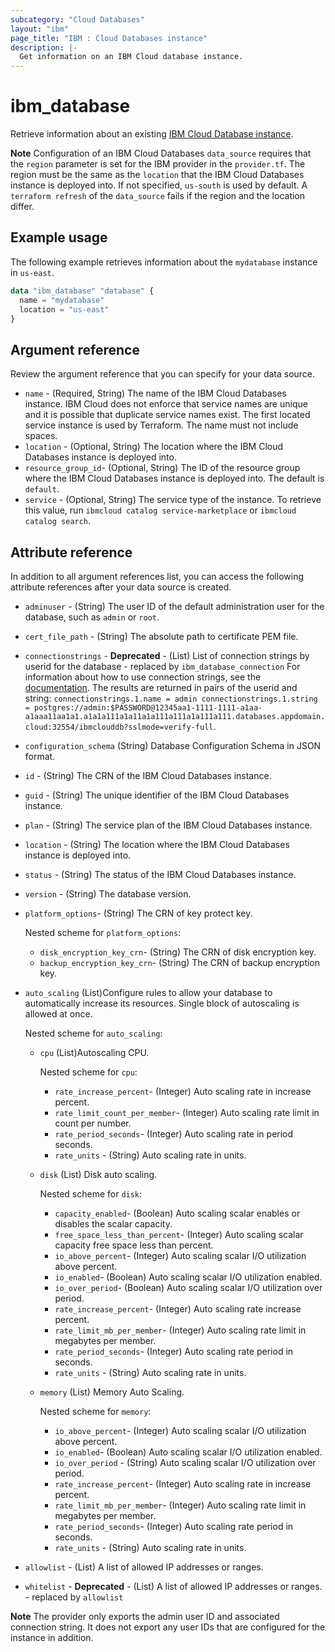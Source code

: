 ```yaml
---
subcategory: "Cloud Databases"
layout: "ibm"
page_title: "IBM : Cloud Databases instance"
description: |-
  Get information on an IBM Cloud database instance.
---
```


# ibm_database

Retrieve information about an existing [IBM Cloud Database instance](https://cloud.ibm.com/docs/cloud-databases).

**Note**
Configuration of an IBM Cloud Databases `data_source` requires that the `region` parameter is set for the IBM provider in the `provider.tf`. The region must be the same as the `location` that the IBM Cloud Databases instance is deployed into. If not specified, `us-south` is used by default. A `terraform refresh` of the `data_source` fails if the region and the location differ.

## Example usage
The following example retrieves information about the `mydatabase` instance in `us-east`.

```terraform
data "ibm_database" "database" {
  name = "mydatabase"
  location = "us-east"
}
```

## Argument reference
Review the argument reference that you can specify for your data source. 

- `name` - (Required, String) The name of the IBM Cloud Databases instance. IBM Cloud does not enforce that service names are unique and it is possible that duplicate service names exist. The first located service instance is used by  Terraform. The name must not include spaces.
- `location` - (Optional, String) The location where the IBM Cloud Databases instance is deployed into.
- `resource_group_id`- (Optional, String) The ID of the resource group where the IBM Cloud Databases instance is deployed into. The default is `default`.
- `service` - (Optional, String) The service type of the instance. To retrieve this value, run `ibmcloud catalog service-marketplace` or `ibmcloud catalog search`.

## Attribute reference
In addition to all argument references list, you can access the following attribute references after your data source is created. 

- `adminuser` - (String)  The user ID of the default administration user for the database, such as `admin` or `root`.
- `cert_file_path` - (String)  The absolute path to certificate PEM file.
- `connectionstrings` - **Deprecated** - (List) List of connection strings by userid for the database - replaced by `ibm_database_connection` For information about how to use connection strings, see the [documentation](https://cloud.ibm.com/docs/databases-for-postgresql?topic=databases-for-postgresql-connection-strings). The results are returned in pairs of the userid and string: `connectionstrings.1.name = admin connectionstrings.1.string = postgres://admin:$PASSWORD@12345aa1-1111-1111-a1aa-a1aaa11aa1a1.a1a1a111a1a11a1a111a111a1a111a111.databases.appdomain.cloud:32554/ibmclouddb?sslmode=verify-full`.
- `configuration_schema` (String) Database Configuration Schema in JSON format.
- `id` - (String) The CRN of the IBM Cloud Databases instance.
- `guid` - (String) The unique identifier of the IBM Cloud Databases instance.
- `plan` - (String)  The service plan of the IBM Cloud Databases instance.
- `location` - (String)  The location where the IBM Cloud Databases instance is deployed into.
- `status` - (String)  The status of the IBM Cloud Databases instance.
- `version` - (String) The database version.
- `platform_options`-  (String) The CRN of key protect key.
   
   Nested scheme for `platform_options`:
   - `disk_encryption_key_crn`-  (String) The CRN of disk encryption key.
   - `backup_encryption_key_crn`-  (String) The CRN of backup encryption key.
   
- `auto_scaling` (List)Configure rules to allow your database to automatically increase its resources. Single block of autoscaling is allowed at once.

  Nested scheme for `auto_scaling`:
  - `cpu` (List)Autoscaling CPU.
  
     Nested scheme for `cpu`:
     - `rate_increase_percent`- (Integer) Auto scaling rate in increase percent.
     - `rate_limit_count_per_member`- (Integer) Auto scaling rate limit in count per number.
     - `rate_period_seconds`- (Integer) Auto scaling rate in period seconds.
     - `rate_units` - (String) Auto scaling rate in units.
  
  - `disk` (List) Disk auto scaling.
  
    Nested scheme for `disk`:
    - `capacity_enabled`- (Boolean) Auto scaling scalar enables or disables the scalar capacity.
    - `free_space_less_than_percent`- (Integer) Auto scaling scalar capacity free space less than percent.
    - `io_above_percent`- (Integer) Auto scaling scalar I/O utilization above percent.
    - `io_enabled`- (Boolean) Auto scaling scalar I/O utilization enabled.
    - `io_over_period`- (Boolean) Auto scaling scalar I/O utilization over period.
    - `rate_increase_percent`- (Integer) Auto scaling rate increase percent.
    - `rate_limit_mb_per_member`- (Integer) Auto scaling rate limit in megabytes per member.
    - `rate_period_seconds`- (Integer) Auto scaling rate period in seconds.
    - `rate_units` - (String) Auto scaling rate in units.
	
  - `memory` (List) Memory Auto Scaling.

    Nested scheme for `memory`:
    - `io_above_percent`- (Integer) Auto scaling scalar I/O utilization above percent.
    - `io_enabled`- (Boolean) Auto scaling scalar I/O utilization enabled.
    - `io_over_period` - (String) Auto scaling scalar I/O utilization over period.
    - `rate_increase_percent`- (Integer) Auto scaling rate in increase percent.
    - `rate_limit_mb_per_member`- (Integer) Auto scaling rate limit in megabytes per member.
    - `rate_period_seconds`- (Integer) Auto scaling rate period in seconds.
    - `rate_units` - (String) Auto scaling rate in units.
- `allowlist`  - (List) A list of allowed IP addresses or ranges.
- `whitelist`  - **Deprecated** - (List) A list of allowed IP addresses or ranges.  - replaced by `allowlist`


**Note**
The provider only exports the admin user ID and associated connection string. It does not export any user IDs that are configured for the instance in addition. 

